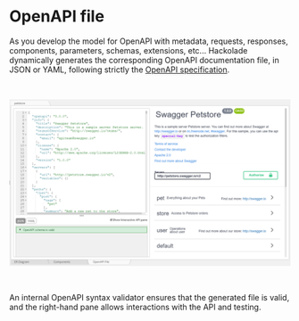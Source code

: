 # OpenAPI file

As you develop the model for OpenAPI with metadata, requests, responses, components, parameters, schemas, extensions, etc... Hackolade dynamically generates the corresponding OpenAPI documentation file, in JSON or YAML, following strictly the [OpenAPI specification](<https://github.com/OAI/OpenAPI-Specification/blob/master/versions/3.0.2.md> "target=\"\_blank\"").

&nbsp;

![OpenAPI - Forward-Engineering](<lib/OpenAPI%20-%20Forward-Engineering.png>)

&nbsp;

An internal OpenAPI syntax validator ensures that the generated file is valid, and the right-hand pane allows interactions with the API and testing.&nbsp;

